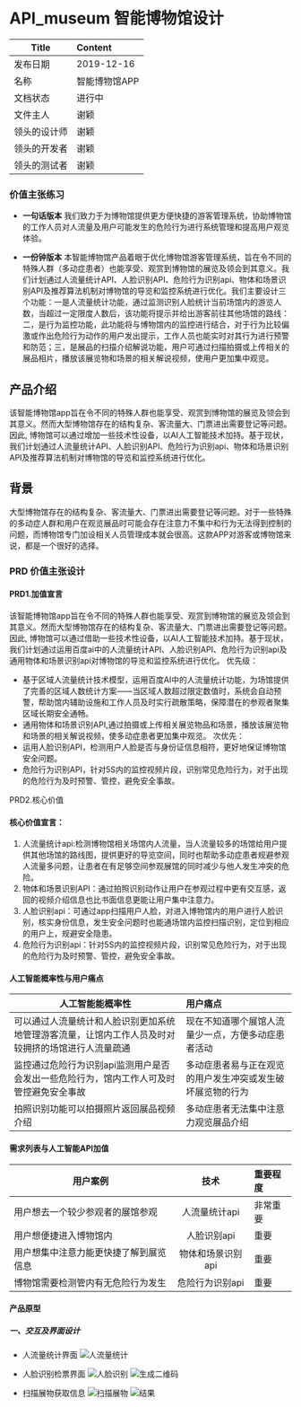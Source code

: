 # API_museum 智能博物馆设计

Title|Content
-----|:------
发布日期|2019-12-16
名称|智能博物馆APP
文档状态|进行中
文件主人|	谢颖
领头的设计师|	谢颖
领头的开发者|	谢颖
领头的测试者|	谢颖


### 价值主张练习
- **一句话版本**
我们致力于为博物馆提供更方便快捷的游客管理系统，协助博物馆的工作人员对人流量及用户可能发生的危险行为进行系统管理和提高用户观览体验。

- **一份钟版本**
本智能博物馆产品着眼于优化博物馆游客管理系统，旨在令不同的特殊人群（多动症患者）也能享受、观赏到博物馆的展览及领会到其意义。我们计划通过人流量统计API、人脸识别API、危险行为识别api、物体和场景识别API及推荐算法机制对博物馆的导览和监控系统进行优化。我们主要设计三个功能：一是人流量统计功能，通过监测识别人脸统计当前场馆内的游览人数，当超过一定限度人数后，该功能将提示并给出游客前往其他场馆的路线：二，是行为监控功能，此功能将与博物馆内的监控进行结合，对于行为比较偏激或作出危险行为动作的用户发出提示，工作人员也能实时对其行为进行预警和防范；三，是展品的扫描介绍解说功能，用户可通过扫描拍摄或上传相关的展品相片，播放该展览物和场景的相关解说视频，使用户更加集中观览。



## 产品介绍
该智能博物馆app旨在令不同的特殊人群也能享受、观赏到博物馆的展览及领会到其意义。然而大型博物馆存在的结构复杂、客流量大、门票进出需要登记等问题。因此, 博物馆可以通过增加一些技术性设备，以AI人工智能技术加持。基于现状，我们计划通过人流量统计API、人脸识别API、危险行为识别api、物体和场景识别API及推荐算法机制对博物馆的导览和监控系统进行优化。

## 背景
大型博物馆存在的结构复杂、客流量大、门票进出需要登记等问题。对于一些特殊的多动症人群和用户在观览展品时可能会存在注意力不集中和行为无法得到控制的问题，而博物馆专门加设相关人员管理成本就会很高。这款APP对游客或博物馆来说，都是一个很好的选择。

### PRD 价值主张设计 
#### PRD1.加值宣言 
该智能博物馆app旨在令不同的特殊人群也能享受、观赏到博物馆的展览及领会到其意义。然而大型博物馆存在的结构复杂、客流量大、门票进出需要登记等问题。因此, 博物馆可以通过借助一些技术性设备，以AI人工智能技术加持。基于现状，我们计划通过运用百度ai中的人流量统计API、人脸识别API、危险行为识别api及通用物体和场景识别api对博物馆的导览和监控系统进行优化。
优先级：
- 基于区域人流量统计技术模型，运用百度AI中的人流量统计功能，为场馆提供了完善的区域人数统计方案——当区域人数超过限定数值时，系统会自动预警，帮助馆内辅助设施和工作人员及时实行疏散策略，保障潜在的参观者聚集区域长期安全通畅。
- 通用物体和场景识别API,通过拍摄或上传相关展览物品和场景，播放该展览物和场景的相关解说视频，使多动症患者更加集中观览。
次优先：
- 运用人脸识别API，检测用户人脸是否与身份证信息相符，更好地保证博物馆安全问题。
- 危险行为识别API，针对5S内的监控视频片段，识别常见危险行为，对于出现的危险行为及时预警、管控，避免安全事故。

PRD2.核心价值 
#### 核心价值宣言：
1. 人流量统计api:检测博物馆相关场馆内人流量，当人流量较多的场馆给用户提供其他场馆的路线图，提供更好的导览空间，同时也帮助多动症患者规避参观人流量多问题，让患者在有足够空间参观展馆的同时减少与他人发生冲突的危险。
2. 物体和场景识别API：通过拍照识别动作让用户在参观过程中更有交互感，返回的视频介绍信息也比书面信息更能让用户集中注意力。
3. 人脸识别api：可通过app扫描用户人脸，对进入博物馆内的用户进行人脸识别，核实身份信息，发生安全问题时也能通场馆内监控扫描识别，定位到相应的用户上，规避安全隐患。
4. 危险行为识别api：针对5S内的监控视频片段，识别常见危险行为，对于出现的危险行为及时预警、管控，避免安全事故。
#### 人工智能概率性与用户痛点
人工智能能概率性|用户痛点
---------------|:------
可以通过人流量统计和人脸识别更加系统地管理游客流量，让馆内工作人员及时对较拥挤的场馆进行人流量疏通|现在不知道哪个展馆人流量少一点，方便多动症患者活动
监控通过危险行为识别api监测用户是否会发出一些危险行为，馆内工作人可及时管控避免安全事故|多动症患者易与正在观览的用户发生冲突或发生破坏展览物的行为
拍照识别功能可以拍摄照片返回展品视频介绍|多动症患者无法集中注意力观览展品介绍
#### 需求列表与人工智能API加值
用户案例|技术|重要程度
-------|:----:|:----
用户想去一个较少参观者的展馆参观|人流量统计api|非常重要
用户想便捷进入博物馆内|人脸识别api|重要
用户想集中注意力能更快捷了解到展览信息|物体和场景识别api|重要
博物馆需要检测管内有无危险行为发生|危险行为识别api|重要

#### 产品原型
##### 一、交互及界面设计
- 人流量统计界面
![人流量统计](https://upload-images.jianshu.io/upload_images/9513869-9a647501b24ed8ce.png?imageMogr2/auto-orient/strip%7CimageView2/2/w/1240)

- 人脸识别检票界面
![人脸识别](https://upload-images.jianshu.io/upload_images/9513869-f268e46b2e93121e.png?imageMogr2/auto-orient/strip%7CimageView2/2/w/1240)
![生成二维码](https://upload-images.jianshu.io/upload_images/9513869-6f3a50c7354c5dad.png?imageMogr2/auto-orient/strip%7CimageView2/2/w/1240)

- 扫描展物获取信息
![扫描展物](https://upload-images.jianshu.io/upload_images/9513869-f326e2d230b2de99.png?imageMogr2/auto-orient/strip%7CimageView2/2/w/1240)
![结果](https://upload-images.jianshu.io/upload_images/9513869-fca5533f6a1e1379.png?imageMogr2/auto-orient/strip%7CimageView2/2/w/1240)


